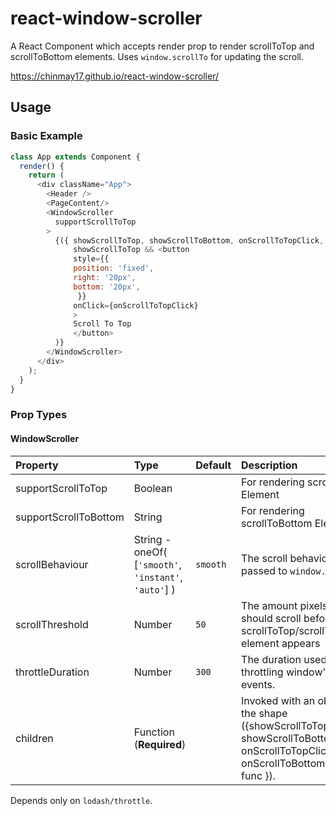 # react-window-scroller

A React Component which accepts render prop to render scrollToTop and scrollToBottom elements. Uses `window.scrollTo` for updating the scroll.  

https://chinmay17.github.io/react-window-scroller/


Usage
------------
### Basic Example

```js
class App extends Component {
  render() {
    return (
      <div className="App">
        <Header />
        <PageContent/>
        <WindowScroller
          supportScrollToTop
        >
          {({ showScrollToTop, showScrollToBottom, onScrollToTopClick, onScrollToBottomClick }) => (
              showScrollToTop && <button
              style={{
              position: 'fixed',
              right: '20px',
              bottom: '20px',
               }}
              onClick={onScrollToTopClick}
              >
              Scroll To Top
              </button>
          )}
        </WindowScroller>
      </div>
    );
  }
}
```

### Prop Types

#### WindowScroller
| Property                   | Type              | Default                                                                                                    | Description                                                                                                                                                                                                                                                                                                                                                                                                                                                            |
|:---------------------------|:-------------------------------------------------------------------------------------------------|:----------------------------|:-----------------------------------------------------------------------------------------------------------------------------------------------------------------------------------------------------------------------------------------------------------------------------------------------------------------------------------------------------------------------------------------------------------------------------------------------------------------------|
| supportScrollToTop         | Boolean           |                                                                                                            | For rendering scrollToTop Element                                                                                                                                                                                                                                                                                                                                                                           |
| supportScrollToBottom      | String            |                                                                                                            | For rendering scrollToBottom Element                                                                                                                                                                                                                                                                                                                                           |
| scrollBehaviour            | String - oneOf( [`'smooth'`, `'instant'`, `'auto'`] )            | `smooth`                                                                                                            | The scroll behaviour, passed to `window.scrollTo`                                                                                                                                                                                                                                                                                                                                                                              |
| scrollThreshold            | Number            | `50`                                                                                                      | The amount pixels the user should scroll before the scrollToTop/scrollToBottom element appears                                                                                                                                                                                                                                                                                                                                                     |
| throttleDuration           | Number            | `300`                                                                                                        | The duration used for throttling window's scroll events.                                                                                                                                                                                                                                                |
| children                   | Function (**Required**)            |                                                                                                        | Invoked with an object of the shape ({showScrollToTop: bool, showScrollToBottom: bool, onScrollToTopClick: func, onScrollToBottomClick: func }).                                                                                                                                                                                                                                                                                                                                                                                                |

Depends only on `lodash/throttle`.

